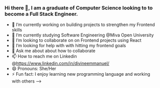 ### Hi there 👋, I am a graduate of Computer Science looking to to become a Full Stack Engineer.

- 🔭 I’m currently working on  building projects to strengthen my Frontend skills
- 🌱 I’m currently studying Software Engineering @Miva Open University 
- 👯 I’m looking to collaborate on on Frontend projects using React
- 🤔 I’m looking for help with with hitting my frontend goals
- 💬 Ask me about about how to collaborate
- 📫 How to reach me on Linkedin @https://www.linkedin.com/in/divineemmanuel/  
- 😄 Pronouns: She/Her
- ⚡ Fun fact: I enjoy learning new programming language and working with others
-->
